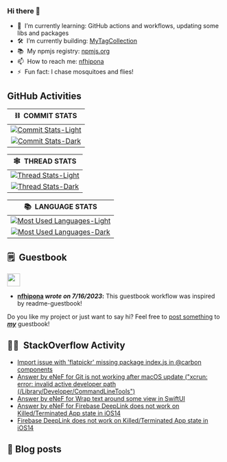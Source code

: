 ### Hi there 👋

<!--
**nfhipona/nfhipona** is a ✨ _special_ ✨ repository because its `README.md` (this file) appears on your GitHub profile.

Here are some ideas to get you started:

- 🔭 I’m currently working on ...
- 🌱 I’m currently learning ...
- 👯 I’m looking to collaborate on ...
- 🤔 I’m looking for help with ...
- 💬 Ask me about ...
- 📫 How to reach me: ...
- 😄 Pronouns: ...
- ⚡ Fun fact: ...
-->

- 🌱 &nbsp;I’m currently learning: GitHub actions and workflows, updating some libs and packages
- 🛠️ &nbsp;I’m currently building: [MyTagCollection](https://github.com/nfhipona/MyTagCollection)
- 📚 &nbsp;My npmjs registry: [npmjs.org](https://www.npmjs.com/~nfhipona)
- 📫 &nbsp;How to reach me: [nfhipona](mailto:github.oet1k@passmail.com)
- ⚡ &nbsp;Fun fact: I chase mosquitoes and flies!


## GitHub Activities

| **⛓️ &nbsp;COMMIT STATS** |
| :-----------------------: |
| [![Commit Stats-Light](https://github-readme-stats.vercel.app/api?username=nfhipona&show_icons=true&theme=graywhite&rank_icon=default&hide=issues&show=reviews&hide_title=true&card_width=600px#gh-light-mode-only)](https://github.com/anuraghazra/github-readme-stats#gh-light-mode-only)
[![Commit Stats-Dark](https://github-readme-stats.vercel.app/api?username=nfhipona&show_icons=true&theme=tokyonight&rank_icon=default&hide=issues&show=reviews&hide_title=true&card_width=600px#gh-dark-mode-only)](https://github.com/anuraghazra/github-readme-stats#gh-dark-mode-only) |

| **🕸️ &nbsp;THREAD STATS** |
| :-----------------------: |
| [![Thread Stats-Light](https://github-readme-stats.vercel.app/api?username=nfhipona&show_icons=true&theme=graywhite&rank_icon=percentile&include_all_commits=true&hide=stars,prs,contribs&show=discussions_started,discussions_answered&hide_title=true&card_width=600px#gh-light-mode-only)](https://github.com/anuraghazra/github-readme-stats#gh-light-mode-only)
[![Thread Stats-Dark](https://github-readme-stats.vercel.app/api?username=nfhipona&show_icons=true&theme=tokyonight&rank_icon=percentile&include_all_commits=true&hide=stars,prs,contribs&show=discussions_started,discussions_answered&hide_title=true&card_width=600px#gh-dark-mode-only)](https://github.com/anuraghazra/github-readme-stats#gh-dark-mode-only) |

| **📚 &nbsp;LANGUAGE STATS** |
| :-------------------------: |
| [![Most Used Languages-Light](https://github-readme-stats.vercel.app/api/top-langs/?username=nfhipona&layout=pie&theme=tokyonight&hide_title=true&card_width=600px#gh-light-mode-only)](https://github.com/anuraghazra/github-readme-stats#gh-light-mode-only)
[![Most Used Languages-Dark](https://github-readme-stats.vercel.app/api/top-langs/?username=nfhipona&layout=pie&theme=tokyonight&hide_title=true&card_width=600px#gh-dark-mode-only)](https://github.com/anuraghazra/github-readme-stats#gh-dark-mode-only) |


## 🗒 &nbsp;Guestbook
<!--START_SECTION:guestbook-section-->
<a href="https://github.com/nfhipona"><img src="https://avatars.githubusercontent.com/u/8805997?u=8b6d5144a4b1cf8a953b79fd38abffb7485389ed&v=4" height="30"/></a>

* **[nfhipona](https://github.com/nfhipona) *wrote on 7/16/2023*:** This guestbook workflow was inspired by readme-guestbook!

Do you like my project or just want to say hi? Feel free to [post something](https://github.com/nfhipona/nfhipona/issues/new?title=GUEST_BOOK_ENTRY) to ***[my](https://github.com/nfhipona)*** guestbook!
<!--END_SECTION:guestbook-section-->


## 👨‍💻 &nbsp;StackOverflow Activity
<!-- STACKOVERFLOW:START -->
- [Import issue with &#39;flatpickr&#39; missing package index.js in @carbon components](https://stackoverflow.com/questions/74792802/import-issue-with-flatpickr-missing-package-index-js-in-carbon-components)
- [Answer by eNeF for Git is not working after macOS update &lpar;&quot;xcrun: error: invalid active developer path &lpar;/Library/Developer/CommandLineTools&quot;&rpar;](https://stackoverflow.com/questions/52522565/git-is-not-working-after-macos-update-xcrun-error-invalid-active-developer-p/74202111#74202111)
- [Answer by eNeF for Wrap text around some view in SwiftUI](https://stackoverflow.com/questions/64494344/wrap-text-around-some-view-in-swiftui/72541003#72541003)
- [Answer by eNeF for Firebase DeepLink does not work on Killed/Terminated App state in iOS14](https://stackoverflow.com/questions/65929749/firebase-deeplink-does-not-work-on-killed-terminated-app-state-in-ios14/66152222#66152222)
- [Firebase DeepLink does not work on Killed/Terminated App state in iOS14](https://stackoverflow.com/questions/65929749/firebase-deeplink-does-not-work-on-killed-terminated-app-state-in-ios14)
<!-- STACKOVERFLOW:END -->


## 📘 Blog posts
<!-- BLOG-POST-LIST:START -->
<!-- BLOG-POST-LIST:END -->

